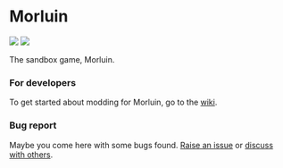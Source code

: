 # Morluin
![](https://img.shields.io/badge/.net->=9.0-informational?style=flat-square&logo=<LOGO_NAME>&logoColor=white&color=green)
![](https://img.shields.io/badge/license-MIT-informational?style=flat-square&logo=<LOGO_NAME>&logoColor=white&color=2bbc8a)  

The sandbox game, Morluin.

### For developers
To get started about modding for Morluin, go to the [wiki](https://github.com/Licphel/Morinia/wiki).
### Bug report
Maybe you come here with some bugs found. [Raise an issue](https://github.com/Licphel/Morinia/issues) or [discuss with others](https://github.com/Licphel/Morinia/discussions).
